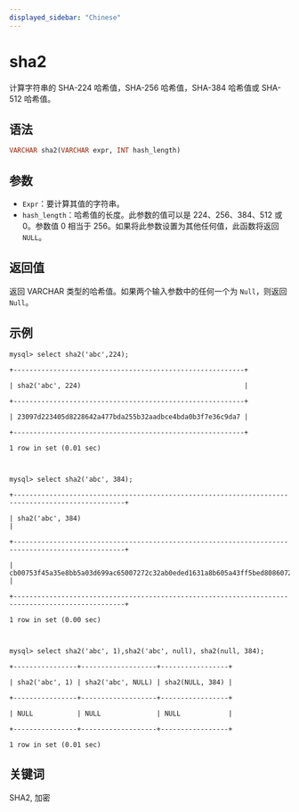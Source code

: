```yaml
---
displayed_sidebar: "Chinese"
---
```


# sha2

计算字符串的 SHA-224 哈希值，SHA-256 哈希值，SHA-384 哈希值或 SHA-512 哈希值。

## 语法

```Haskell
VARCHAR sha2(VARCHAR expr, INT hash_length)
```

## 参数

- `Expr`：要计算其值的字符串。
- `hash_length`：哈希值的长度。此参数的值可以是 224、256、384、512 或 0。参数值 0 相当于 256。如果将此参数设置为其他任何值，此函数将返回 `NULL`。

## 返回值

返回 VARCHAR 类型的哈希值。如果两个输入参数中的任何一个为 `Null`，则返回 `Null`。

## 示例

```Plain Text
mysql> select sha2('abc',224);

+----------------------------------------------------------+

| sha2('abc', 224)                                         |

+----------------------------------------------------------+

| 23097d223405d8228642a477bda255b32aadbce4bda0b3f7e36c9da7 |

+----------------------------------------------------------+

1 row in set (0.01 sec)



mysql> select sha2('abc', 384);

+--------------------------------------------------------------------------------------------------+

| sha2('abc', 384)                                                                                 |

+--------------------------------------------------------------------------------------------------+

| cb00753f45a35e8bb5a03d699ac65007272c32ab0eded1631a8b605a43ff5bed8086072ba1e7cc2358baeca134c825a7 |

+--------------------------------------------------------------------------------------------------+

1 row in set (0.00 sec)



mysql> select sha2('abc', 1),sha2('abc', null), sha2(null, 384);

+----------------+-------------------+-----------------+

| sha2('abc', 1) | sha2('abc', NULL) | sha2(NULL, 384) |

+----------------+-------------------+-----------------+

| NULL           | NULL              | NULL            |

+----------------+-------------------+-----------------+

1 row in set (0.01 sec)
```

## 关键词

SHA2, 加密